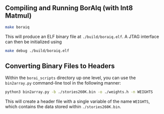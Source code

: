 ## Compiling and Running BorAIq (with Int8 Matmul)

```bash
make boraiq
```

This will produce an ELF binary file at `./build/boraiq.elf`. A JTAG interface can then be initialized using

```bash
make debug ./build/boraiq.elf
```

## Converting Binary Files to Headers

Within the `borai_scripts` directory up one level, you can use the `bin2array.py` command-line tool in the following manner:

```bash
python3 bin2array.py -b ./stories260K.bin -o ./weights.h -n WEIGHTS
```

This will create a header file with a single variable of the name `WEIGHTS`, which contains the data stored within `./stories260K.bin`.
